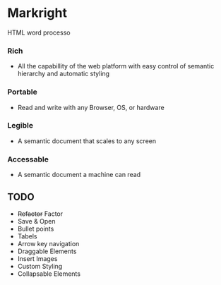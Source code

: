 # Markright
HTML word processo

### Rich
- All the capabillity of the web platform with easy control of semantic hierarchy and automatic styling
### Portable
- Read and write with any Browser, OS, or hardware
### Legible
- A semantic document that scales to any screen
### Accessable
- A semantic document a machine can read

## TODO
- ~~Refactor~~ Factor
- Save & Open
- Bullet points
- Tabels
- Arrow key navigation
- Draggable Elements
- Insert Images
- Custom Styling
- Collapsable Elements
